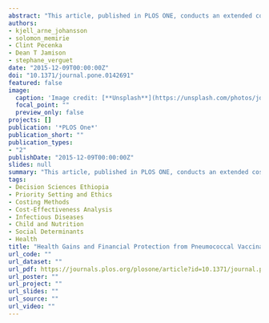 ```yaml
---
abstract: "This article, published in PLOS ONE, conducts an extended cost-effectiveness analysis (ECEA) of two fully publicly financed interventions in Ethiopia: pneumococcal vaccination for newborns and pneumonia treatment for under-five children. The authors apply ECEA methods and estimate the program impact on: (1) government program costs; (2) pneumonia and pneumococcal deaths averted; (3) household expenses related to pneumonia/pneumococcal disease treatment averted; (4) prevention of household medical impoverishment; and (5) distributional consequences across the wealth strata of the population. The results indicate that vaccine and treatment interventions for children can bring large health and financial benefits to households in Ethiopia, most particularly among the poorest socio-economic groups."
authors:
- kjell_arne_johansson
- solomon_memirie
- Clint Pecenka
- Dean T Jamison
- stephane_verguet
date: "2015-12-09T00:00:00Z"
doi: "10.1371/journal.pone.0142691"
featured: false
image:
  caption: 'Image credit: [**Unsplash**](https://unsplash.com/photos/jdD8gXaTZsc)'
  focal_point: ""
  preview_only: false
projects: []
publication: '*PLOS One*'
publication_short: ""
publication_types:
- "2"
publishDate: "2015-12-09T00:00:00Z"
slides: null
summary: "This article, published in PLOS ONE, conducts an extended cost-effectiveness analysis (ECEA) of two fully publicly financed interventions in Ethiopia: pneumococcal vaccination for newborns and pneumonia treatment for under-five children. The authors apply ECEA methods and estimate the program impact on: (1) government program costs; (2) pneumonia and pneumococcal deaths averted; (3) household expenses related to pneumonia/pneumococcal disease treatment averted; (4) prevention of household medical impoverishment; and (5) distributional consequences across the wealth strata of the population. The results indicate that vaccine and treatment interventions for children can bring large health and financial benefits to households in Ethiopia, most particularly among the poorest socio-economic groups."
tags:
- Decision Sciences Ethiopia
- Priority Setting and Ethics
- Costing Methods
- Cost-Effectiveness Analysis
- Infectious Diseases
- Child and Nutrition
- Social Determinants
- Health
title: "Health Gains and Financial Protection from Pneumococcal Vaccination and Pneumonia Treatment in Ethiopia: Results from an Extended Cost-Effectiveness Analysis"
url_code: ""
url_dataset: ""
url_pdf: https://journals.plos.org/plosone/article?id=10.1371/journal.pone.0142691
url_poster: ""
url_project: ""
url_slides: ""
url_source: ""
url_video: ""
---
```



